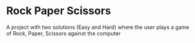 # Rock Paper Scissors

A project with two solutions (Easy and Hard) where the user plays a game of Rock, Paper, Scissors against the computer
